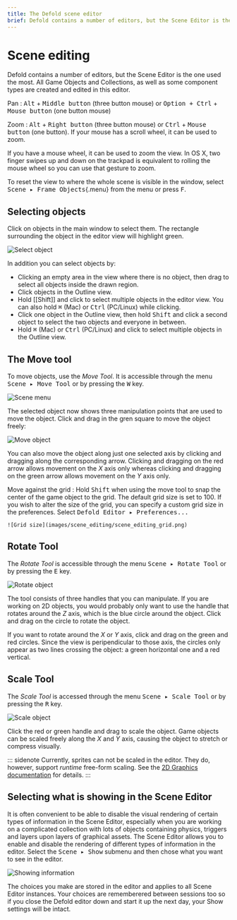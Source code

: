 ```yaml
---
title: The Defold scene editor
brief: Defold contains a number of editors, but the Scene Editor is the one used the most. This manual explains how to use it.
---
```


# Scene editing

Defold contains a number of editors, but the Scene Editor is the one used the most. All Game Objects and Collections, as well as some component types are created and edited in this editor.

Pan
: <kbd>Alt</kbd> + <kbd>Middle button</kbd> (three button mouse) or <kbd>Option + Ctrl</kbd> + <kbd>Mouse button</kbd> (one button mouse)

Zoom
: <kbd>Alt</kbd> + <kbd>Right button</kbd> (three button mouse) or <kbd>Ctrl</kbd> + <kbd>Mouse button</kbd> (one button). If your mouse has a scroll wheel, it can be used to zoom.

If you have a mouse wheel, it can be used to zoom the view. In OS X, two finger swipes up and down on the trackpad is equivalent to rolling the mouse wheel so you can use that gesture to zoom.

To reset the view to where the whole scene is visible in the window, select <kbd>Scene ▸ Frame Objects</kbd>{.menu} from the menu or press <kbd>F</kbd>.

## Selecting objects

Click on objects in the main window to select them. The rectangle surrounding the object in the editor view will highlight green.

![Select object](images/scene_editing/scene_editing_select.png)

In addition you can select objects by:

- Clicking an empty area in the view where there is no object, then drag to select all objects inside the drawn region.
- Click objects in the Outline view.
- Hold [[Shift]] and click to select multiple objects in the editor view. You can also hold <kbd>⌘</kbd> (Mac) or <kbd>Ctrl</kbd> (PC/Linux) while clicking.
- Click one object in the Outline view, then hold <kbd>Shift</kbd> and click a second object to select the two objects and everyone in between.
- Hold <kbd>⌘</kbd> (Mac) or <kbd>Ctrl</kbd> (PC/Linux) and click to select multiple objects in the Outline view.

## The Move tool

To move objects, use the *Move Tool*. It is accessible through the menu <kbd>Scene ▸ Move Tool</kbd> or by pressing the <kbd>W</kbd> key.

![Scene menu](images/scene_editing/scene_editing_scene.png)

The selected object now shows three manipulation points that are used to move the object. Click and drag in the gren square to move the object freely:

![Move object](images/scene_editing/scene_editing_move.png)

You can also move the object along just one selected axis by clicking and dragging along the corresponding arrow. Clicking and dragging on the red arrow allows movement on the *X* axis only whereas clicking and dragging on the green arrow allows movement on the *Y* axis only.

Move against the grid
: Hold <kbd>Shift</kbd> when using the move tool to snap the center of the game object to the grid. The default grid size is set to 100. If you wish to alter the size of the grid, you can specify a custom grid size in the preferences. Select <kbd>Defold Editor ▸ Preferences...</kbd>

    ![Grid size](images/scene_editing/scene_editing_grid.png)

## Rotate Tool

The *Rotate Tool* is accessible through the menu <kbd>Scene ▸ Rotate Tool</kbd> or by pressing the <kbd>E</kbd> key.

![Rotate object](images/scene_editing/scene_editing_rotate.png)

The tool consists of three handles that you can manipulate. If you are working on 2D objects, you would probably only want to use the handle that rotates around the *Z* axis, which is the blue circle around the object. Click and drag on the circle to rotate the object.

If you want to rotate around the *X* or *Y* axis, click and drag on the green and red circles. Since the view is peripendicular to those axis, the circles only appear as two lines crossing the object: a green horizontal one and a red vertical.

## Scale Tool

The *Scale Tool* is accessed through the menu <kbd>Scene ▸ Scale Tool</kbd> or by pressing the <kbd>R</kbd> key.

![Scale object](images/scene_editing/scene_editing_scale.png)

Click the red or green handle and drag to scale the object. Game objects can be scaled freely along the *X* and *Y* axis, causing the object to stretch or compress visually.

::: sidenote
Currently, sprites can not be scaled in the editor. They do, however, support *runtime* free-form scaling. See the [2D Graphics documentation](/manuals/2dgraphics/) for details.
:::

## Selecting what is showing in the Scene Editor

It is often convenient to be able to disable the visual rendering of certain types of information in the Scene Editor, especially when you are working on a complicated collection with lots of objects containing physics, triggers and layers upon layers of graphical assets. The Scene Editor allows you to enable and disable the rendering of different types of information in the editor. Select the <kbd>Scene ▸ Show</kbd> submenu and then chose what you want to see in the editor.

![Showing information](images/scene_editing/scene_editing_show.png)

The choices you make are stored in the editor and applies to all Scene Editor instances. Your choices are rememberered between sessions too so if you close the Defold editor down and start it up the next day, your Show settings will be intact.

